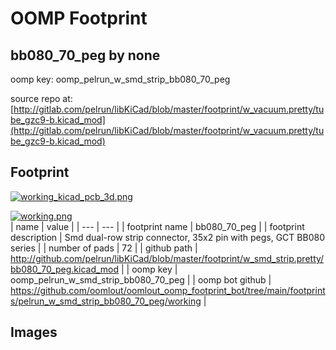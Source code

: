 # OOMP Footprint  
## bb080_70_peg  by none  
  
oomp key: oomp_pelrun_w_smd_strip_bb080_70_peg  
  
source repo at: [http://gitlab.com/pelrun/libKiCad/blob/master/footprint/w_vacuum.pretty/tube_gzc9-b.kicad_mod](http://gitlab.com/pelrun/libKiCad/blob/master/footprint/w_vacuum.pretty/tube_gzc9-b.kicad_mod)  
## Footprint  
  
[![working_kicad_pcb_3d.png](working_kicad_pcb_3d_600.png)](working_kicad_pcb_3d.png)  
  
[![working.png](working_600.png)](working.png)  
| name | value | 
| --- | --- | 
| footprint name | bb080_70_peg | 
| footprint description | Smd dual-row strip connector, 35x2 pin with pegs, GCT BB080 series | 
| number of pads | 72 | 
| github path | http://github.com/pelrun/libKiCad/blob/master/footprint/w_smd_strip.pretty/bb080_70_peg.kicad_mod | 
| oomp key | oomp_pelrun_w_smd_strip_bb080_70_peg | 
| oomp bot github | https://github.com/oomlout/oomlout_oomp_footprint_bot/tree/main/footprints/pelrun_w_smd_strip_bb080_70_peg/working | 
## Images  
